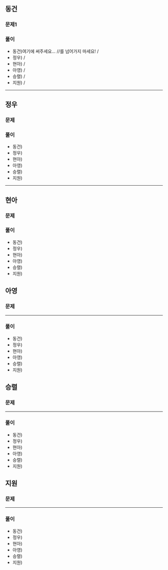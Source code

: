 ## 동건

### 문제1

### 풀이
- 동건)여기에 써주세요... //를 넘어가지 마세요! /
- 정우) / 
- 현아) / 
- 아영) / 
- 승렬) / 
- 지원) / 


---
## 정우

### 문제

### 풀이
- 동건)  
- 정우)  
- 현아)  
- 아영)  
- 승렬)  
- 지원)   

---
## 현아
### 문제



### 풀이
- 동건)  
- 정우)  
- 현아)  
- 아영)  
- 승렬)  
- 지원)    

## 아영

### 문제

---

### 풀이
- 동건)  
- 정우)  
- 현아)  
- 아영)  
- 승렬)  
- 지원)   

## 승렬

### 문제

---

### 풀이
- 동건)  
- 정우)  
- 현아)  
- 아영)  
- 승렬)  
- 지원)    

## 지원

### 문제

---

### 풀이
- 동건)  
- 정우)  
- 현아)  
- 아영)  
- 승렬)  
- 지원)  
